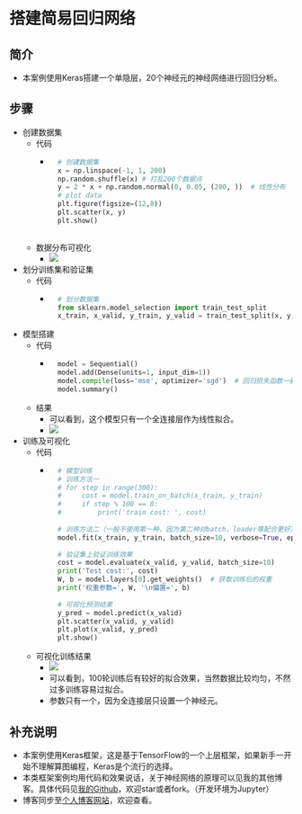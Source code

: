 # 搭建简易回归网络
## 简介
- 本案例使用Keras搭建一个单隐层，20个神经元的神经网络进行回归分析。
## 步骤
- 创建数据集
	- 代码
		- ```python
			# 创建数据集
			x = np.linspace(-1, 1, 200)
			np.random.shuffle(x) # 打乱200个数据点
			y = 2 * x + np.random.normal(0, 0.05, (200, ))  # 线性分布
			# plot data
			plt.figure(figsize=(12,8))
			plt.scatter(x, y)
			plt.show()
			
			```
	- 数据分布可视化
		- ![](https://img-blog.csdnimg.cn/20190429145840346.png)
- 划分训练集和验证集
	- 代码
		- ```python
			# 划分数据集
			from sklearn.model_selection import train_test_split
			x_train, x_valid, y_train, y_valid = train_test_split(x, y, test_size=0.2, random_state=2019)
			```
- 模型搭建
	- 代码
		- ```python
			model = Sequential()
			model.add(Dense(units=1, input_dim=1)) 
			model.compile(loss='mse', optimizer='sgd')  # 回归损失函数一般使用mse
			model.summary()
			```
	- 结果
		- 可以看到，这个模型只有一个全连接层作为线性拟合。
		- ![](https://img-blog.csdnimg.cn/20190429150418275.png)
- 训练及可视化
	- 代码
		- ```python
			# 模型训练
			# 训练方法一
			# for step in range(300):
			#     cost = model.train_on_batch(x_train, y_train)
			#     if step % 100 == 0:
			#         print('train cost: ', cost)
			
			# 训练方法二（一般不使用第一种，因为第二种对batch，loader等配合更好）
			model.fit(x_train, y_train, batch_size=10, verbose=True, epochs=100)
			
			# 验证集上验证训练效果
			cost = model.evaluate(x_valid, y_valid, batch_size=10)
			print('Test cost:', cost)
			W, b = model.layers[0].get_weights()  # 获取训练后的权重
			print('权重参数=', W, '\n偏置=', b)
			
			# 可视化预测结果
			y_pred = model.predict(x_valid)
			plt.scatter(x_valid, y_valid)
			plt.plot(x_valid, y_pred)
			plt.show()
			```
	- 可视化训练结果
		- ![](https://img-blog.csdnimg.cn/20190429151243619.png)
		- 可以看到，100轮训练后有较好的拟合效果，当然数据比较均匀，不然过多训练容易过拟合。
		- 参数只有一个，因为全连接层只设置一个神经元。
## 补充说明
- 本案例使用Keras框架，这是基于TensorFlow的一个上层框架，如果新手一开始不理解算图编程，Keras是个流行的选择。
- 本类框架案例均用代码和效果说话，关于神经网络的原理可以见我的其他博客。具体代码见[我的Github](https://github.com/luanshiyinyang/Tutorial/tree/Keras/RegressionDemo)，欢迎star或者fork。（开发环境为Jupyter）
- 博客同步至[个人博客网站](https://luanshiyinyang.github.io)，欢迎查看。